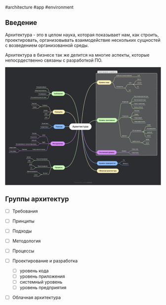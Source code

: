 #architecture #app #environment

## Введение

Архитектура - это в целом наука, которая показывает нам, как строить, проектировать, организовывать взаимодействие нескольких сущностей с возведением организованной среды.

Архитектура в бизнесе так же делится на многие аспекты, которые непосрдественно связаны с разработкой ПО.

![](../../Whats%20Learning/_png/Pasted%20image%2020241006142720.png)

## Группы архитектур

- [ ] Требования
- [ ] Принципы
- [ ] Подходы
- [ ] Методология
- [ ] Процессы
- [ ] Проектирование и разработка
	- [ ] уровень кода
	- [ ] уровень приложения
	- [ ] системный уровень
	- [ ] уровень предприятия
- [ ] Облачная архитектура


